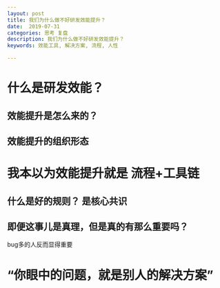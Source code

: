 ```yaml
---
layout: post
title: 我们为什么做不好研发效能提升？
date:  2019-07-31
categories: 思考 复盘
description: 我们为什么做不好研发效能提升？
keywords: 效能工具, 解决方案, 流程, 人性

---
```


# 什么是研发效能？

 
## 效能提升是怎么来的？

## 效能提升的组织形态

# 我本以为效能提升就是 流程+工具链

##  什么是好的规则？ 是核心共识

## 即便这事儿是真理，但是真的有那么重要吗？

bug多的人反而显得重要

# “你眼中的问题，就是别人的解决方案”

